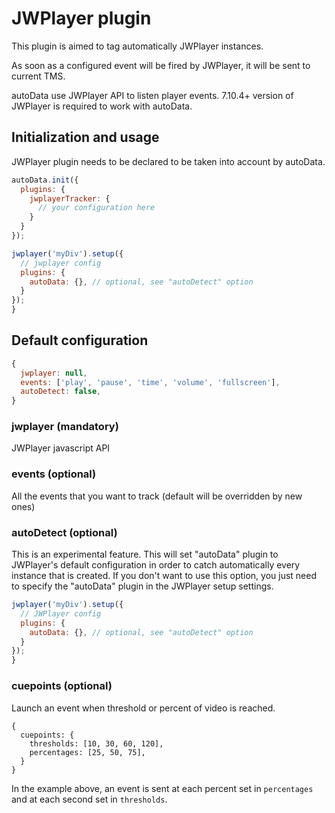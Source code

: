 # JWPlayer plugin

This plugin is aimed to tag automatically JWPlayer instances.

As soon as a configured event will be fired by JWPlayer, it will be sent to current TMS.

autoData use JWPlayer API to listen player events. 7.10.4+ version of JWPlayer is required to work with autoData.

## Initialization and usage

JWPlayer plugin needs to be declared to be taken into account by autoData.

```js
autoData.init({
  plugins: {
    jwplayerTracker: {
      // your configuration here
    }
  }
});
```

```js
jwplayer('myDiv').setup({
  // jwplayer config
  plugins: {
    autoData: {}, // optional, see "autoDetect" option
  }
});
}
```

## Default configuration

```js
{
  jwplayer: null,
  events: ['play', 'pause', 'time', 'volume', 'fullscreen'],
  autoDetect: false,
}
```

### jwplayer (mandatory)

JWPlayer javascript API

### events (optional)

All the events that you want to track (default will be  overridden by new ones)

### autoDetect (optional)

This is an experimental feature. This will set "autoData" plugin to JWPlayer's default configuration
in order to catch automatically every instance that is created.
If you don't want to use this option, you just need to specify the "autoData" plugin in the JWPlayer
setup settings.

```js
jwplayer('myDiv').setup({
  // JWPlayer config
  plugins: {
    autoData: {}, // optional, see "autoDetect" option
  }
});
}
```

### cuepoints (optional)

Launch an event when threshold or percent of video is reached.

```
{
  cuepoints: {
    thresholds: [10, 30, 60, 120],
    percentages: [25, 50, 75],
  }
}
```

In the example above, an event is sent at each percent set in `percentages` and at each second set in `thresholds`.
